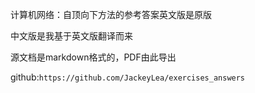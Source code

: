计算机网络：自顶向下方法的参考答案英文版是原版

中文版是我基于英文版翻译而来

源文档是markdown格式的，PDF由此导出

github:`https://github.com/JackeyLea/exercises_answers`